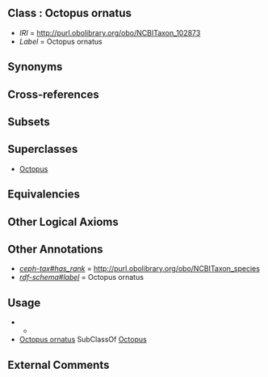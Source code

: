 
## Class : Octopus ornatus

 * *IRI* = http://purl.obolibrary.org/obo/NCBITaxon_102873
 * *Label* = Octopus ornatus

## Synonyms


## Cross-references


## Subsets


## Superclasses

 * [Octopus](../../NCBITaxon/43/NCBITaxon_6643.md)

## Equivalencies


## Other Logical Axioms


## Other Annotations

 * *[ceph-tax#has_rank](../../ceph-tax#has/nk/ceph-tax#has_rank.md)* = http://purl.obolibrary.org/obo/NCBITaxon_species
 * *[rdf-schema#label](../../el/rdf-schema#label.md)* = Octopus ornatus

## Usage

 * -
 * [Octopus ornatus](../../NCBITaxon/73/NCBITaxon_102873.md) SubClassOf [Octopus](../../NCBITaxon/43/NCBITaxon_6643.md)

## External Comments

